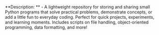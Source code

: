 **Description: ** - A lightweight repository for storing and sharing small Python programs that solve practical problems, demonstrate concepts, or add a little fun to everyday coding. Perfect for quick projects, experiments, and learning moments. Includes scripts on file handling, object-oriented programming, data formatting, and more!
